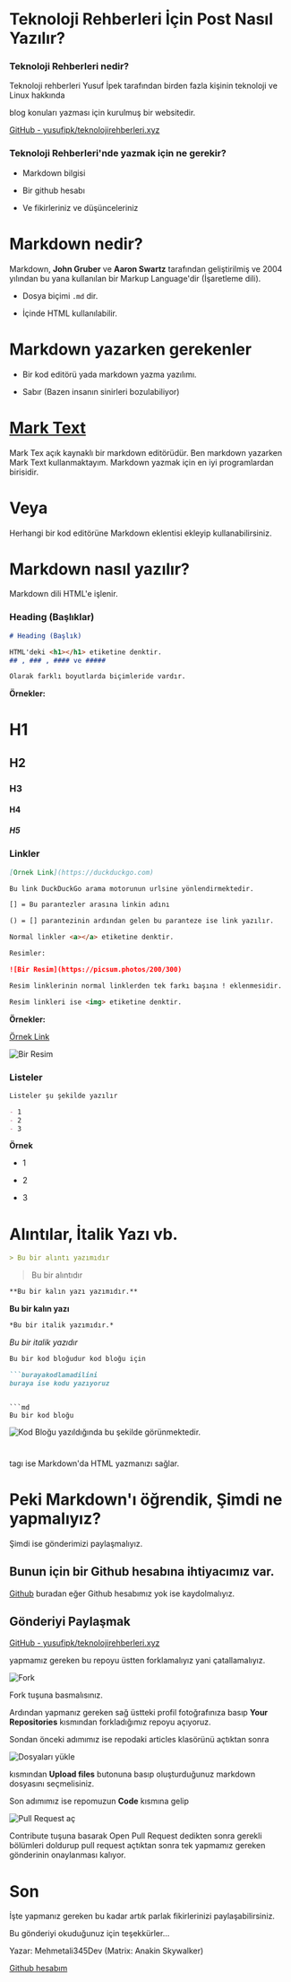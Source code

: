 # Teknoloji Rehberleri İçin Post Nasıl Yazılır?

### Teknoloji Rehberleri nedir?

Teknoloji rehberleri Yusuf İpek tarafından birden fazla kişinin teknoloji ve Linux hakkında

blog konuları yazması için kurulmuş bir websitedir.



[GitHub - yusufipk/teknolojirehberleri.xyz](https://github.com/yusufipk/teknolojirehberleri.xyz)



### Teknoloji Rehberleri'nde yazmak için ne gerekir?

- Markdown bilgisi

- Bir github hesabı

- Ve fikirleriniz ve düşünceleriniz



# Markdown nedir?

Markdown, **John Gruber** ve **Aaron Swartz** tarafından geliştirilmiş ve 2004 yılından bu yana kullanılan bir Markup Language'dir (İşaretleme dili).

- Dosya biçimi `.md` dir.

- İçinde HTML kullanılabilir.

# Markdown yazarken gerekenler

- Bir kod editörü yada markdown yazma yazılımı.

- Sabır (Bazen insanın sinirleri bozulabiliyor)

# [Mark Text](https://marktext.app/)

Mark Tex açık kaynaklı bir markdown editörüdür. Ben markdown yazarken Mark Text kullanmaktayım. Markdown yazmak için en iyi programlardan birisidir.

# Veya

Herhangi bir kod editörüne Markdown eklentisi ekleyip kullanabilirsiniz.

# Markdown nasıl yazılır?

Markdown dili HTML'e işlenir.

### Heading (Başlıklar)

```md
# Heading (Başlık)

HTML'deki <h1></h1> etiketine denktir.
## , ### , #### ve ##### 

Olarak farklı boyutlarda biçimleride vardır. 
```

**Örnekler:**

# H1

## H2

### H3

#### H4

##### H5



### Linkler

```md
[Örnek Link](https://duckduckgo.com)

Bu link DuckDuckGo arama motorunun urlsine yönlendirmektedir.

[] = Bu parantezler arasına linkin adını

() = [] parantezinin ardından gelen bu paranteze ise link yazılır.

Normal linkler <a></a> etiketine denktir.

Resimler:

![Bir Resim](https://picsum.photos/200/300)

Resim linklerinin normal linklerden tek farkı başına ! eklenmesidir.

Resim linkleri ise <img> etiketine denktir.
```

**Örnekler:**

[Örnek Link](https://duckduckgo.com)



![Bir Resim](https://picsum.photos/200/300)

### Listeler

```md
Listeler şu şekilde yazılır

- 1
- 2
- 3


```

**Örnek**

- 1

- 2

- 3

# Alıntılar, İtalik Yazı vb.



```md
> Bu bir alıntı yazımıdır
```

> Bu bir alıntıdır

```md
**Bu bir kalın yazı yazımıdır.**
```

**Bu bir kalın yazı**

```md
*Bu bir italik yazımıdır.*
```

*Bu bir italik yazıdır*

```md
Bu bir kod bloğudur kod bloğu için

```burayakodlamadilini
buraya ise kodu yazıyoruz
```
```

```md
Bu bir kod bloğu
```
![Kod Bloğu](pictures/teknoloji-rehberleri-icin-post-nasil-yazilir-2.webp)
yazıldığında bu şekilde görünmektedir.

# <div>

tagı ise Markdown'da HTML yazmanızı sağlar.



# Peki Markdown'ı öğrendik, Şimdi ne yapmalıyız?

Şimdi ise gönderimizi paylaşmalıyız.



## Bunun için bir Github hesabına ihtiyacımız var.

[Github](https://github.com/join) buradan eğer Github hesabımız yok ise kaydolmalıyız.



## Gönderiyi Paylaşmak

[GitHub - yusufipk/teknolojirehberleri.xyz](https://github.com/yusufipk/teknolojirehberleri.xyz)

yapmamız gereken bu repoyu üstten forklamalıyız yani çatallamalıyız.

![Fork](pictures/teknoloji-rehberleri-icin-post-nasil-yazilir-1.webp)

Fork tuşuna basmalısınız.

Ardından yapmanız gereken sağ üstteki profil fotoğrafınıza basıp **Your Repositories** kısmından forkladığımız repoyu açıyoruz.



Sondan önceki adımımız ise repodaki articles klasörünü açtıktan sonra 

![Dosyaları yükle](pictures/teknoloji-rehberleri-icin-post-nasil-yazilir-4.webp)

kısmından **Upload files** butonuna basıp oluşturduğunuz markdown dosyasını seçmelisiniz.



Son adımımız ise repomuzun **Code** kısmına gelip

![Pull Request aç](pictures/teknoloji-rehberleri-icin-post-nasil-yazilir-3.webp)

Contribute tuşuna basarak Open Pull Request dedikten sonra gerekli bölümleri doldurup pull request açtıktan sonra tek yapmamız gereken gönderinin onaylanması kalıyor.



# Son

İşte yapmanız gereken bu kadar artık parlak fikirlerinizi paylaşabilirsiniz.



Bu gönderiyi okuduğunuz için teşekkürler...



Yazar: Mehmetali345Dev (Matrix: Anakin Skywalker)

[Github hesabım](https://github.com/Mehmetali345Dev)


